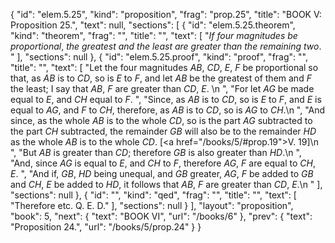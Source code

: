 {
  "id": "elem.5.25",
  "kind": "proposition",
  "frag": "prop.25",
  "title": "BOOK V: Proposition 25.",
  "text": null,
  "sections": [
    {
      "id": "elem.5.25.theorem",
      "kind": "theorem",
      "frag": "",
      "title": "",
      "text": [
        "<var>If four magnitudes be proportional</var>, <var>the greatest and the least are greater than the remaining two</var>. "
      ],
      "sections": null
    },
    {
      "id": "elem.5.25.proof",
      "kind": "proof",
      "frag": "",
      "title": "",
      "text": [
        "Let the four magnitudes <var>AB</var>, <var>CD</var>, <var>E</var>, <var>F</var> be proportional so that, as <var>AB</var> is to <var>CD</var>, so is <var>E</var> to <var>F</var>, and let <var>AB</var> be the greatest of them and <var>F</var> the least; I say that <var>AB</var>, <var>F</var> are greater than <var>CD</var>, <var>E</var>. \n      ",
        "For let <var>AG</var> be made equal to <var>E</var>, and <var>CH</var> equal to <var>F</var>. ",
        "Since, as <var>AB</var> is to <var>CD</var>, so is <var>E</var> to <var>F</var>, and <var>E</var> is equal to <var>AG</var>, and <var>F</var> to <var>CH</var>, therefore, as <var>AB</var> is to <var>CD</var>, so is <var>AG</var> to <var>CH</var>.\n      ",
        "And since, as the whole <var>AB</var> is to the whole <var>CD</var>, so is the part <var>AG</var> subtracted to the part <var>CH</var> subtracted, the remainder <var>GB</var> will also be to the remainder <var>HD</var> as the whole <var>AB</var> is to the whole <var>CD</var>. [<a href=\"/books/5/#prop.19\">V. 19</a>]\n      ",
        "But <var>AB</var> is greater than <var>CD</var>; therefore <var>GB</var> is also greater than <var>HD</var>.\n      ",
        "And, since <var>AG</var> is equal to <var>E</var>, and <var>CH</var> to <var>F</var>, therefore <var>AG</var>, <var>F</var> are equal to <var>CH</var>, <var>E</var>. ",
        "And if, <var>GB</var>, <var>HD</var> being unequal, and <var>GB</var> greater, <var>AG</var>, <var>F</var> be added to <var>GB</var> and <var>CH</var>, <var>E</var> be added to <var>HD</var>, it follows that <var>AB</var>, <var>F</var> are greater than <var>CD</var>, <var>E</var>.\n      "
      ],
      "sections": null
    },
    {
      "id": "",
      "kind": "qed",
      "frag": "",
      "title": "",
      "text": [
        "Therefore etc. Q. E. D."
      ],
      "sections": null
    }
  ],
  "layout": "proposition",
  "book": 5,
  "next": {
    "text": "BOOK VI",
    "url": "/books/6"
  },
  "prev": {
    "text": "Proposition 24.",
    "url": "/books/5/prop.24"
  }
}
